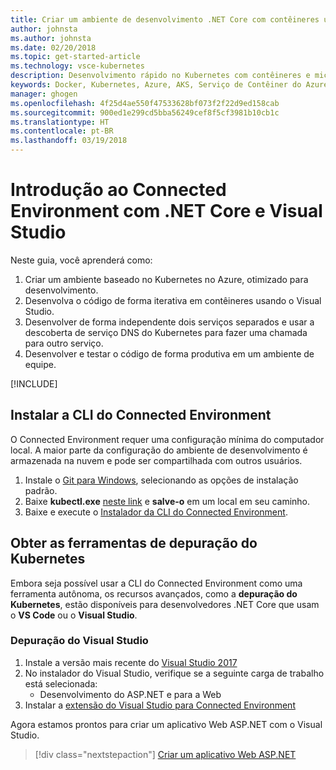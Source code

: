 ```yaml
---
title: Criar um ambiente de desenvolvimento .NET Core com contêineres usando o Kubernetes na nuvem com o Visual Studio – Etapa 1 – Instalar as ferramentas | Microsoft Docs
author: johnsta
ms.author: johnsta
ms.date: 02/20/2018
ms.topic: get-started-article
ms.technology: vsce-kubernetes
description: Desenvolvimento rápido no Kubernetes com contêineres e microsserviços no Azure
keywords: Docker, Kubernetes, Azure, AKS, Serviço de Contêiner do Azure, contêineres
manager: ghogen
ms.openlocfilehash: 4f25d4ae550f47533628bf073f2f22d9ed158cab
ms.sourcegitcommit: 900ed1e299cd5bba56249cef8f5cf3981b10cb1c
ms.translationtype: HT
ms.contentlocale: pt-BR
ms.lasthandoff: 03/19/2018
---
```

# <a name="get-started-on-connected-environment-with-net-core-and-visual-studio"></a>Introdução ao Connected Environment com .NET Core e Visual Studio

Neste guia, você aprenderá como:

1. Criar um ambiente baseado no Kubernetes no Azure, otimizado para desenvolvimento.
1. Desenvolva o código de forma iterativa em contêineres usando o Visual Studio.
1. Desenvolver de forma independente dois serviços separados e usar a descoberta de serviço DNS do Kubernetes para fazer uma chamada para outro serviço.
1. Desenvolver e testar o código de forma produtiva em um ambiente de equipe.

[!INCLUDE[](includes/see-troubleshooting.md)]

## <a name="install-the-connected-environment-cli"></a>Instalar a CLI do Connected Environment
O Connected Environment requer uma configuração mínima do computador local. A maior parte da configuração do ambiente de desenvolvimento é armazenada na nuvem e pode ser compartilhada com outros usuários.

1. Instale o [Git para Windows](https://git-scm.com/downloads), selecionando as opções de instalação padrão. 
1. Baixe **kubectl.exe** [neste link](https://storage.googleapis.com/kubernetes-release/release/v1.9.0/bin/windows/amd64/kubectl.exe) e **salve-o** em um local em seu caminho.
1. Baixe e execute o [Instalador da CLI do Connected Environment](https://aka.ms/get-vsce-windows). 

## <a name="get-kubernetes-debugging-tools"></a>Obter as ferramentas de depuração do Kubernetes
Embora seja possível usar a CLI do Connected Environment como uma ferramenta autônoma, os recursos avançados, como a **depuração do Kubernetes**, estão disponíveis para desenvolvedores .NET Core que usam o **VS Code** ou o **Visual Studio**.

### <a name="visual-studio-debugging"></a>Depuração do Visual Studio 
1. Instale a versão mais recente do [Visual Studio 2017](https://www.visualstudio.com/vs/)
1. No instalador do Visual Studio, verifique se a seguinte carga de trabalho está selecionada:
    * Desenvolvimento do ASP.NET e para a Web
1. Instalar a [extensão do Visual Studio para Connected Environment](https://aka.ms/get-vsce-visualstudio)

Agora estamos prontos para criar um aplicativo Web ASP.NET com o Visual Studio.

> [!div class="nextstepaction"]
> [Criar um aplicativo Web ASP.NET](get-started-netcore-visualstudio-02.md)